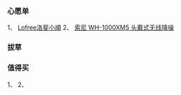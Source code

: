 ### 心愿单

1、 [Lofree洛斐小順](https://item.jd.com/10093011812633.html)
2、 [索尼 WH-1000XM5 头戴式无线降噪](https://item.jd.com/100142816814.html)

### 拔草



### 值得买
1、 
2、 
